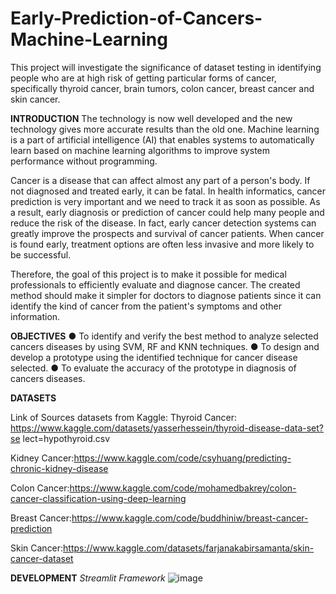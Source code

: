 # Early-Prediction-of-Cancers-Machine-Learning 
This project will investigate the significance of dataset testing in identifying people who are at high risk of getting particular forms of cancer, specifically thyroid cancer, brain tumors, colon cancer, breast cancer and skin cancer.

**INTRODUCTION**
The technology is now well developed and the new technology gives more accurate
results than the old one. Machine learning is a part of artificial intelligence (AI) that
enables systems to automatically learn based on machine learning algorithms to improve
system performance without programming.

Cancer is a disease that can affect almost any part of a person's body. If not diagnosed
and treated early, it can be fatal. In health informatics, cancer prediction is very important
and we need to track it as soon as possible. As a result, early diagnosis or prediction of
cancer could help many people and reduce the risk of the disease. In fact, early cancer
detection systems can greatly improve the prospects and survival of cancer patients.
When cancer is found early, treatment options are often less invasive and more likely to
be successful.

Therefore, the goal of this project is to make it possible for medical professionals to
efficiently evaluate and diagnose cancer. The created method should make it simpler for
doctors to diagnose patients since it can identify the kind of cancer from the patient's
symptoms and other information.

**OBJECTIVES**
● To identify and verify the best method to analyze selected cancers diseases by using
SVM, RF and KNN techniques.
● To design and develop a prototype using the identified technique for cancer disease
selected.
● To evaluate the accuracy of the prototype in diagnosis of cancers diseases.

**DATASETS**

Link of Sources datasets from Kaggle:
Thyroid Cancer: https://www.kaggle.com/datasets/yasserhessein/thyroid-disease-data-set?se
lect=hypothyroid.csv

Kidney Cancer:https://www.kaggle.com/code/csyhuang/predicting-chronic-kidney-disease

Colon Cancer:https://www.kaggle.com/code/mohamedbakrey/colon-cancer-classification-using-deep-learning

Breast Cancer:https://www.kaggle.com/code/buddhiniw/breast-cancer-prediction

Skin Cancer:https://www.kaggle.com/datasets/farjanakabirsamanta/skin-cancer-dataset

**DEVELOPMENT**
*Streamlit Framework*
![image](https://github.com/JojiWills/Early-Prediction-of-Cancers-Machine-Learning/assets/109582424/28723360-5e09-489e-91e4-dd333387b43a)


